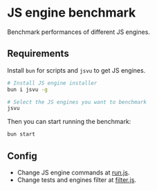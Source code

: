 # JS engine benchmark
Benchmark performances of different JS engines.

## Requirements
Install `bun` for scripts and `jsvu` to get JS engines.

```sh
# Install JS engine installer
bun i jsvu -g

# Select the JS engines you want to benchmark
jsvu
```

Then you can start running the benchmark:
```sh
bun start
```

## Config
- Change JS engine commands at [run.js](./config/run.js).
- Change tests and engines filter at [filter.js](./config/filter.js).
